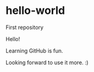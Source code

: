 # hello-world
First repository

Hello! 

Learning GitHub is fun. 

Looking forward to use it more. :)
